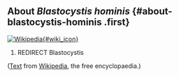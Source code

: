 About *Blastocystis hominis* {#about-blastocystis-hominis .first}
----------------------------

[![Wikipedia](/img/wikipedia_logo_v2_en.png){#wiki_icon}](http://en.wikipedia.org/wiki/Blastocystis_hominis)

1.  REDIRECT Blastocystis

([Text](http://en.wikipedia.org/wiki/Blastocystis_hominis) from
[Wikipedia](http://en.wikipedia.org/), the free encyclopaedia.)
